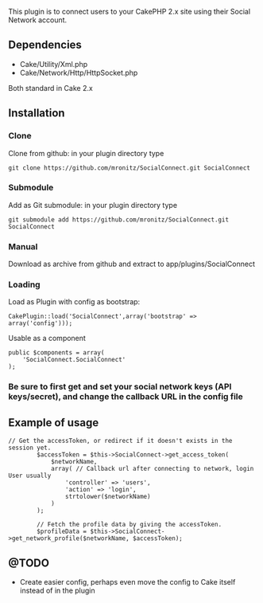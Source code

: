 This plugin is to connect users to your CakePHP 2.x site using their Social Network account.

## Dependencies
* Cake/Utility/Xml.php
* Cake/Network/Http/HttpSocket.php

Both standard in Cake 2.x


## Installation

### Clone

Clone from github: in your plugin directory type 

	git clone https://github.com/mronitz/SocialConnect.git SocialConnect

### Submodule

Add as Git submodule: in your plugin directory type 

	git submodule add https://github.com/mronitz/SocialConnect.git SocialConnect

### Manual

Download as archive from github and extract to app/plugins/SocialConnect

### Loading

Load as Plugin with config as bootstrap:

	CakePlugin::load('SocialConnect',array('bootstrap' => array('config')));
	
Usable as a component
	
	public $components = array(
		'SocialConnect.SocialConnect'
	);

### Be sure to first get and set your social network keys (API keys/secret), and change the callback URL in the config file

## Example of usage

	// Get the accessToken, or redirect if it doesn't exists in the session yet.
			$accessToken = $this->SocialConnect->get_access_token(
				$networkName,
				array( // Callback url after connecting to network, login User usually
					'controller' => 'users',
					'action' => 'login',
					strtolower($networkName)
				)
			);

			// Fetch the profile data by giving the accessToken.
			$profileData = $this->SocialConnect->get_network_profile($networkName, $accessToken);


## @TODO
*	Create easier config, perhaps even move the config to Cake itself instead of in the plugin
